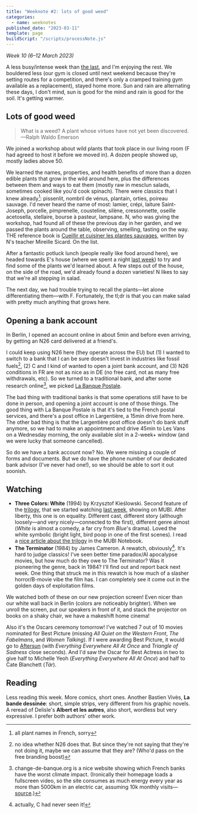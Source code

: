```yaml
---
title: "Weeknote #2: lots of good weed"
categories:
  - name: weeknotes
published_date: "2023-03-11"
template: page
buildScript: "/scripts/processNote.js"
---
```


_Week 10 (6–12 March 2023)_

A less busy/intense week than [the last](/notes/weeknote-1-first-crag-climb/), and I'm enjoying the rest. We bouldered less (our gym is closed until next weekend because they're setting routes for a competition, and there's only a cramped training gym available as a replacement), stayed home more. Sun and rain are alternating these days, I don't mind, sun is good for the mind and rain is good for the soil. It's getting warmer.

## Lots of good weed

> What is a weed? A plant whose virtues have not yet been discovered.  
> —Ralph Waldo Emerson

We joined a workshop about wild plants that took place in our living room (F had agreed to host it before we moved in). A dozen people showed up, mostly ladies above 50.

We learned the names, properties, and health benefits of more than a dozen edible plants that grow in the wild around here, plus the differences between them and ways to eat them (mostly raw in mesclun salads, sometimes cooked like you'd cook spinach). There were classics that I knew already[^1]: pissenlit, nombril de vénus, plantain, orties, poireau sauvage. I'd never heard the name of most: lamier, crépi, laiture Saint-Joseph, porcelle, pimprenelle, cousteline, silène, cressonnette, oseille acetosella, stellaire, bourse à pasteur, lampsane. N, who was giving the workshop, had found all of these the previous day in her garden, and we passed the plants around the table, observing, smelling, tasting on the way. THE reference book is [Cueillir et cuisiner les plantes sauvages](https://www.decitre.fr/livres/cueillir-et-cuisiner-les-plantes-sauvages-9782744909009.html), written by N's teacher Mireille Sicard. On the list.

After a fantastic potluck lunch (people really like food around here), we headed towards E's house (where we spent a night [last week](/notes/weeknote-1-first-crag-climb/)) to try and find some of the plants we'd learned about. A few steps out of the house, on the side of the road, we'd already found a dozen varieties! N likes to say that we're all stepping in salad.

The next day, we had trouble trying to recall the plants—let alone differentiating them—with F. Fortunately, the tl;dr is that you can make salad with pretty much anything that grows here.

## Opening a bank account

In Berlin, I opened an account online in about 5min and before even arriving, by getting an N26 card delivered at a friend's.

I could keep using N26 here (they operate across the EU) but (1) I wanted to switch to a bank that I can be sure doesn't invest in industries like fossil fuels[^2], (2) C and I kind of wanted to open a joint bank account, and (3) N26 conditions in FR are not as nice as in DE (no free card, not as many free withdrawals, etc). So we turned to a traditional bank, and after some research online[^3], we picked [La Banque Postale](https://www.labanquepostale.fr/).

The bad thing with traditional banks is that some operations still have to be done in person, and opening a joint account is one of those things. The good thing with La Banque Postale is that it's tied to the French postal services, and there's a post office in Largentière, a 15min drive from here. The other bad thing is that the Largentière post office doesn't do bank stuff anymore, so we had to make an appointment and drive 45min to Les Vans on a Wednesday morning, the only available slot in a 2-week+ window (and we were lucky that someone cancelled).

So do we have a bank account now? No. We were missing a couple of forms and documents. But we do have the phone number of our dedicated bank advisor (I've never had one!), so we should be able to sort it out soonish.

## Watching

- **Three Colors: White** (1994) by Krzysztof Kieślowski. Second feature of the [trilogy](https://en.wikipedia.org/wiki/Three_Colours_trilogy), that we started watching [last week](/notes/weeknote-1-first-crag-climb/), showing on MUBI. After liberty, this one is on equality. Different cast, different story (although loosely—and very nicely—connected to the first), different genre almost (_White_ is almost a comedy, a far cry from _Blue_'s drama). Loved the white symbolic (bright light, bird poop in one of the first scenes). I read a [nice article about the trilogy](https://mubi.com/notebook/posts/love-at-first-sight-krzysztof-kieslowski-s-three-colors) in the MUBI Notebook.
- **The Terminator** (1984) by James Cameron. A rewatch, obviously[^4]. It's hard to judge classics! I've seen better time paradox/AI apocalypse movies, but how much do they owe to The Terminator? Was it pioneering the genre, back in 1984? I'll find out and report back next week. One thing that struck me in this rewatch is how much of a slasher horror/B-movie vibe the film has. I can completely see it come out in the golden days of exploitation films.

We watched both of these on our new projection screen! Even nicer than our white wall back in Berlin (colors are noticeably brighter). When we unroll the screen, put our speakers in front of it, and stack the projector on books on a shaky chair, we have a makeshift home cinema!

Also it's the Oscars ceremony tomorrow! I've watched 7 out of 10 movies nominated for Best Picture (missing _All Quiet on the Western Front_, _The Fabelmans_, and _Women Talking_). If I were awarding Best Picture, it would go to [Aftersun](/articles/watching-aftersun/) (with _Everything Everywhere All At Once_ and _Triangle of Sadness_ close seconds). And I'd saw the Oscar for Best Actress in two to give half to Michelle Yeoh (_Everything Everywhere All At Once_) and half to Cate Blanchett (_Tár_).

## Reading

Less reading this week. More comics, short ones. Another Bastien Vivès, **La bande dessinée**: short, simple strips, very different from his graphic novels. A reread of Delisle's **Albert et les autres**, also short, wordless but very expressive. I prefer both authors' other work.

[^1]: all plant names in French, sorry
[^2]: no idea whether N26 does that. But since they're not saying that they're not doing it, maybe we can assume that they are? (Who'd pass on the free branding boost)
[^3]: change-de-banque.org is a nice website showing which French banks have the worst climate impact. (Ironically their homepage loads a fullscreen video, so the site consumes as much energy every year as more than 5000km in an electric car, assuming 10k monthly visits—[source](https://www.websitecarbon.com/website/change-de-banque-org/).)
[^4]: actually, C had never seen it!
